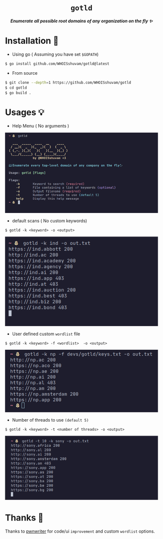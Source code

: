 <div align="center">
  <h1><code>gotld</code></h1> 
  <p><strong><em>Enumerate all possible root domains of any organization on the fly ✨</em></strong></p>
</div>

# Installation 📩

- Using go ( Assuming you have set `$GOPATH`)
```bash
$ go install github.com/WHOISshuvam/gotld@latest
```
- From source
```bash
$ git clone --depth=1 https://github.com/WHOISshuvam/gotld 
$ cd gotld
$ go build . 
```

# Usages 💡
- Help Menu ( No arguments )

![](/extras/help.png)

- default scans ( No custom keywords)
```
$ gotld -k <keyword> -o <output>
```


![](/extras/withoutfile.png)

- User defined custom `wordlist` file
```
$ gotld -k <keyword> -f <wordlist>  -o <output>
```

![](/extras/withfile.png)

- Number of threads to use `(default 5)`
```
$ gotld -k <keyword> -t <number of threads> -o <output>
```
![](/extras/threads.png)

# Thanks 🌺
Thanks to [pwnwriter](https://github.com/pwnwriter) for code/ui `improvement` and  custom `wordlist` options.
